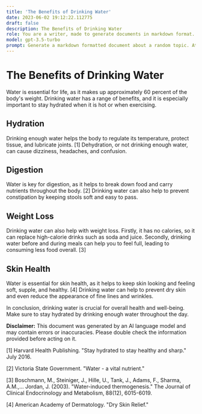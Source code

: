 ```yaml
---
title: 'The Benefits of Drinking Water'
date: 2023-06-02 19:12:22.112775
draft: false
description: The Benefits of Drinking Water
role: You are a writer, made to generate documents in markdown format. It is very important that all of the documents you generate are in valid markdown format.
model: gpt-3.5-turbo
prompt: Generate a markdown formatted document about a random topic. At the bottom, include a disclaimer explaining that the document was generated by you. The first line of the document should be the title. Make sure that the entire document is in proper markdown format, using a mix of various tags to make the document visually appealing.
---
```


# The Benefits of Drinking Water

Water is essential for life, as it makes up approximately 60 percent of the body's weight. Drinking water has a range of benefits, and it is especially important to stay hydrated when it is hot or when exercising. 

## Hydration

Drinking enough water helps the body to regulate its temperature, protect tissue, and lubricate joints. [1] Dehydration, or not drinking enough water, can cause dizziness, headaches, and confusion. 

## Digestion

Water is key for digestion, as it helps to break down food and carry nutrients throughout the body. [2] Drinking water can also help to prevent constipation by keeping stools soft and easy to pass. 

## Weight Loss

Drinking water can also help with weight loss. Firstly, it has no calories, so it can replace high-calorie drinks such as soda and juice. Secondly, drinking water before and during meals can help you to feel full, leading to consuming less food overall. [3]

## Skin Health

Water is essential for skin health, as it helps to keep skin looking and feeling soft, supple, and healthy. [4] Drinking water can help to prevent dry skin and even reduce the appearance of fine lines and wrinkles. 

In conclusion, drinking water is crucial for overall health and well-being. Make sure to stay hydrated by drinking enough water throughout the day. 

**Disclaimer:** This document was generated by an AI language model and may contain errors or inaccuracies. Please double check the information provided before acting on it. 

[1] Harvard Health Publishing. "Stay hydrated to stay healthy and sharp." July 2016. 

[2] Victoria State Government. "Water - a vital nutrient." 

[3] Boschmann, M., Steiniger, J., Hille, U., Tank, J., Adams, F., Sharma, A.M.,... Jordan, J. (2003). "Water-induced thermogenesis." The Journal of Clinical Endocrinology and Metabolism, 88(12), 6015-6019. 

[4] American Academy of Dermatology. "Dry Skin Relief."